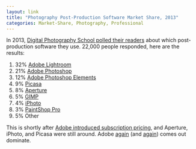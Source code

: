 ```yaml
---
layout: link
title: "Photography Post-Production Software Market Share, 2013"
categories: Market-Share, Photography, Professional
---
```


In 2013, [Digital Photography School polled their readers](https://digital-photography-school.com/post-processing-poll-results/) about which post-production software they use. 22,000 people responded, here are the results:

1. 32% [Adobe Lightroom](https://www.adobe.com/products/photoshop-lightroom-classic.html)
2. 21% [Adobe Photoshop](https://www.adobe.com/products/photoshop.html)
3. 12% [Adobe Photoshop Elements](https://www.adobe.com/products/photoshop-elements.html)
4. 9% [Picasa](https://en.wikipedia.org/wiki/Picasa)
5. 8% [Aperture](https://en.wikipedia.org/wiki/Aperture_(software))
6. 5% [GIMP](https://en.wikipedia.org/wiki/GIMP)
7. 4% [iPhoto](https://en.wikipedia.org/wiki/IPhoto)
8. 3% [PaintShop Pro](https://en.wikipedia.org/wiki/PaintShop_Pro)
9. 5% Other


This is shortly after [Adobe introduced subscription pricing](https://www.theverge.com/apps/2011/10/3/2466937/adobe-creative-cloud-photoshop-touch-subscription-service), and Aperture, iPhoto, and Picasa were still around. Adobe [again](https://blog.robenkleene.com/2019/05/30/2015-motion-graphics-software-market-share/) (and [again](https://blog.robenkleene.com/2019/04/05/video-editor-market-share-numbers-from-2014/)) comes out dominate.
